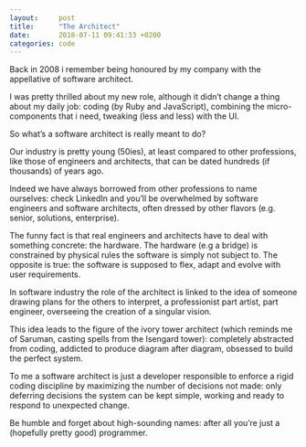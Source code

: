 ```yaml
---
layout:     post
title:      "The Architect"
date:       2018-07-11 09:41:33 +0200
categories: code
---
```


Back in 2008 i remember being honoured by my company with the appellative of software architect.

I was pretty thrilled about my new role, although it didn’t change a thing about my daily job: coding (by Ruby and JavaScript), combining the micro-components that i need, tweaking (less and less) with the UI.

So what’s a software architect is really meant to do?

Our industry is pretty young (50ies), at least compared to other professions, like those of engineers and architects, that can be dated hundreds (if thousands) of years ago.

Indeed we have always borrowed from other professions to name ourselves: check LinkedIn and you’ll be overwhelmed by software engineers and software architects, often dressed by other flavors (e.g. senior, solutions, enterprise).

The funny fact is that real engineers and architects have to deal with something concrete: the hardware. The hardware (e.g a bridge) is constrained by physical rules the software is simply not subject to. The opposite is true: the software is supposed to flex, adapt and evolve with user requirements.

In software industry the role of the architect is linked to the idea of someone drawing plans for the others to interpret, a professionist part artist, part engineer, overseeing the creation of a singular vision.

This idea leads to the figure of the ivory tower architect (which reminds me of Saruman, casting spells from the Isengard tower): completely abstracted from coding, addicted to produce diagram after diagram, obsessed to build the perfect system.

To me a software architect is just a developer responsible to enforce a rigid coding discipline by maximizing the number of decisions not made: only deferring decisions the system can be kept simple, working and ready to respond to unexpected change.

Be humble and forget about high-sounding names: after all you’re just a (hopefully pretty good) programmer.
